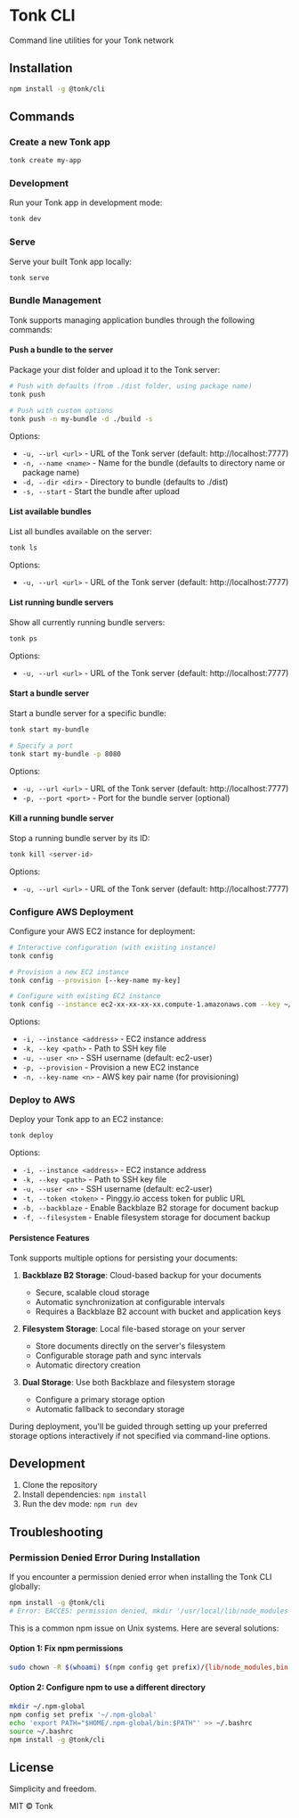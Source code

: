 # Tonk CLI

Command line utilities for your Tonk network

## Installation

```bash
npm install -g @tonk/cli
```

## Commands

### Create a new Tonk app

```bash
tonk create my-app
```

### Development

Run your Tonk app in development mode:

```bash
tonk dev
```

### Serve

Serve your built Tonk app locally:

```bash
tonk serve
```

### Bundle Management

Tonk supports managing application bundles through the following commands:

#### Push a bundle to the server

Package your dist folder and upload it to the Tonk server:

```bash
# Push with defaults (from ./dist folder, using package name)
tonk push

# Push with custom options
tonk push -n my-bundle -d ./build -s
```

Options:

- `-u, --url <url>` - URL of the Tonk server (default: http://localhost:7777)
- `-n, --name <name>` - Name for the bundle (defaults to directory name or package name)
- `-d, --dir <dir>` - Directory to bundle (defaults to ./dist)
- `-s, --start` - Start the bundle after upload

#### List available bundles

List all bundles available on the server:

```bash
tonk ls
```

Options:

- `-u, --url <url>` - URL of the Tonk server (default: http://localhost:7777)

#### List running bundle servers

Show all currently running bundle servers:

```bash
tonk ps
```

Options:

- `-u, --url <url>` - URL of the Tonk server (default: http://localhost:7777)

#### Start a bundle server

Start a bundle server for a specific bundle:

```bash
tonk start my-bundle

# Specify a port
tonk start my-bundle -p 8080
```

Options:

- `-u, --url <url>` - URL of the Tonk server (default: http://localhost:7777)
- `-p, --port <port>` - Port for the bundle server (optional)

#### Kill a running bundle server

Stop a running bundle server by its ID:

```bash
tonk kill <server-id>
```

Options:

- `-u, --url <url>` - URL of the Tonk server (default: http://localhost:7777)

### Configure AWS Deployment

Configure your AWS EC2 instance for deployment:

```bash
# Interactive configuration (with existing instance)
tonk config

# Provision a new EC2 instance
tonk config --provision [--key-name my-key]

# Configure with existing EC2 instance
tonk config --instance ec2-xx-xx-xx-xx.compute-1.amazonaws.com --key ~/path/to/key.pem
```

Options:

- `-i, --instance <address>` - EC2 instance address
- `-k, --key <path>` - Path to SSH key file
- `-u, --user <n>` - SSH username (default: ec2-user)
- `-p, --provision` - Provision a new EC2 instance
- `-n, --key-name <n>` - AWS key pair name (for provisioning)

### Deploy to AWS

Deploy your Tonk app to an EC2 instance:

```bash
tonk deploy
```

Options:

- `-i, --instance <address>` - EC2 instance address
- `-k, --key <path>` - Path to SSH key file
- `-u, --user <n>` - SSH username (default: ec2-user)
- `-t, --token <token>` - Pinggy.io access token for public URL
- `-b, --backblaze` - Enable Backblaze B2 storage for document backup
- `-f, --filesystem` - Enable filesystem storage for document backup

#### Persistence Features

Tonk supports multiple options for persisting your documents:

1. **Backblaze B2 Storage**: Cloud-based backup for your documents

   - Secure, scalable cloud storage
   - Automatic synchronization at configurable intervals
   - Requires a Backblaze B2 account with bucket and application keys

2. **Filesystem Storage**: Local file-based storage on your server

   - Store documents directly on the server's filesystem
   - Configurable storage path and sync intervals
   - Automatic directory creation

3. **Dual Storage**: Use both Backblaze and filesystem storage
   - Configure a primary storage option
   - Automatic fallback to secondary storage

During deployment, you'll be guided through setting up your preferred storage options interactively if not specified via command-line options.

## Development

1. Clone the repository
2. Install dependencies: `npm install`
3. Run the dev mode: `npm run dev`

## Troubleshooting
### Permission Denied Error During Installation

If you encounter a permission denied error when installing the Tonk CLI globally:

```bash
npm install -g @tonk/cli
# Error: EACCES: permission denied, mkdir '/usr/local/lib/node_modules'
```

This is a common npm issue on Unix systems. Here are several solutions:

#### Option 1: Fix npm permissions
```bash
sudo chown -R $(whoami) $(npm config get prefix)/{lib/node_modules,bin,share}
```

#### Option 2: Configure npm to use a different directory
```bash
mkdir ~/.npm-global
npm config set prefix '~/.npm-global'
echo 'export PATH="$HOME/.npm-global/bin:$PATH"' >> ~/.bashrc
source ~/.bashrc
npm install -g @tonk/cli
```

## License

Simplicity and freedom.

MIT © Tonk
